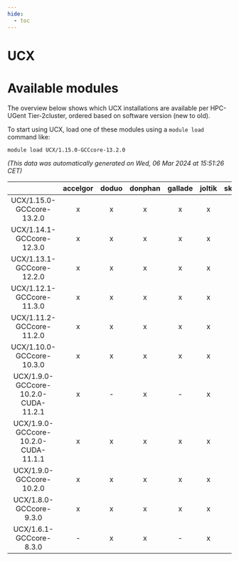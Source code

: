 ```yaml
---
hide:
  - toc
---
```


UCX
===

# Available modules


The overview below shows which UCX installations are available per HPC-UGent Tier-2cluster, ordered based on software version (new to old).

To start using UCX, load one of these modules using a `module load` command like:

```shell
module load UCX/1.15.0-GCCcore-13.2.0
```

*(This data was automatically generated on Wed, 06 Mar 2024 at 15:51:26 CET)*  

| |accelgor|doduo|donphan|gallade|joltik|skitty|
| :---: | :---: | :---: | :---: | :---: | :---: | :---: |
|UCX/1.15.0-GCCcore-13.2.0|x|x|x|x|x|x|
|UCX/1.14.1-GCCcore-12.3.0|x|x|x|x|x|x|
|UCX/1.13.1-GCCcore-12.2.0|x|x|x|x|x|x|
|UCX/1.12.1-GCCcore-11.3.0|x|x|x|x|x|x|
|UCX/1.11.2-GCCcore-11.2.0|x|x|x|x|x|x|
|UCX/1.10.0-GCCcore-10.3.0|x|x|x|x|x|x|
|UCX/1.9.0-GCCcore-10.2.0-CUDA-11.2.1|x|-|x|-|x|-|
|UCX/1.9.0-GCCcore-10.2.0-CUDA-11.1.1|x|x|x|x|x|x|
|UCX/1.9.0-GCCcore-10.2.0|x|x|x|x|x|x|
|UCX/1.8.0-GCCcore-9.3.0|x|x|x|x|x|x|
|UCX/1.6.1-GCCcore-8.3.0|-|x|x|-|x|x|
